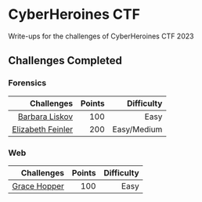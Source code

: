 # CyberHeroines CTF 

Write-ups for the challenges of CyberHeroines CTF 2023 

## Challenges Completed

### Forensics

|    Challenges   | Points | Difficulty |
|----------------:|-------:|-----------:|
| [Barbara Liskov](https://github.com/Reymarie260/CyberHeroines-CTF/tree/5fadcf675373e3197a7d6b1fb0a264d93dfc1098/Forensics/Barbara%20Liskov) |     100|     Easy|
| [Elizabeth Feinler](https://github.com/Reymarie260/CyberHeroines-CTF/blob/45e69033af19c0cbdb80a50e0ef3b4b521ba2eff/Forensics/Elizabeth%20Feinler/writeup.md)|     200| Easy/Medium  |

### Web

|    Challenges   | Points | Difficulty |
|----------------:|-------:|-----------:|
| [Grace Hopper](https://github.com/Reymarie260/CyberHeroines-CTF/blob/45e69033af19c0cbdb80a50e0ef3b4b521ba2eff/Web/Grace%20Hopper/writeup.md)  |     100| Easy   |

